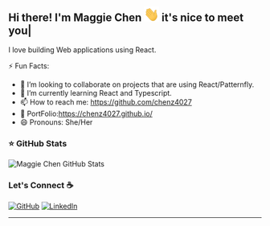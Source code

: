 ## Hi there! I'm Maggie Chen <img src="https://raw.githubusercontent.com/ABSphreak/ABSphreak/master/gifs/Hi.gif" width="30px"> it's nice to meet you|

I love building Web applications using React.

⚡ Fun Facts:
- 👯 I’m looking to collaborate on projects that are using React/Patternfly.
- 🌱 I’m currently learning React and Typescript.
- 📫 How to reach me: https://github.com/chenz4027
- 💞️ PortFolio:https://chenz4027.github.io/
- 😄 Pronouns: She/Her

 ### ⭐ GitHub Stats

 <p> 
    <img src="https://github-readme-stats.vercel.app/api?username=chenz4027&count_private=true&show_icons=true&theme=default&line" alt="Maggie Chen GitHub Stats" width="420"/> 
 </p>

### Let's Connect :coffee:
<p align="left">
	<a href="https://github.com/chenz4027"><img src="https://img.icons8.com/bubbles/50/000000/github.png" alt="GitHub"/></a>
	<a href="https://www.linkedin.com/in/zhixian-maggie-chen-596958118/"><img src="https://img.icons8.com/bubbles/50/000000/linkedin.png" alt="LinkedIn"/></a>
</p>

-----

<!--
**chenz4027/chenz4027** is a ✨ _special_ ✨ repository because its `README.md` (this file) appears on your GitHub profile.

Here are some ideas to get you started:

- 🔭 I’m currently working on ...
- 🌱 I’m currently learning ...
- 👯 I’m looking to collaborate on ...
- 🤔 I’m looking for help with ...
- 💬 Ask me about ...
- 📫 How to reach me: ...
- 😄 Pronouns: ...
- ⚡ Fun fact: ...
-->
